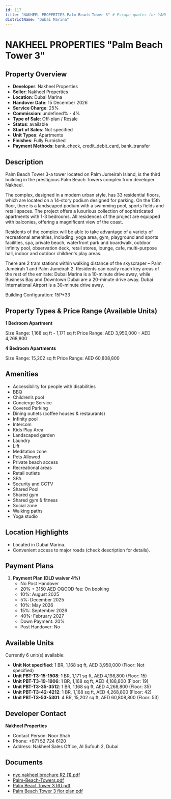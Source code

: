 ```yaml
---
id: 117
title: "NAKHEEL PROPERTIES Palm Beach Tower 3" # Escape quotes for YAML string
districtName: "Dubai Marina"
---
```


# NAKHEEL PROPERTIES "Palm Beach Tower 3"

## Property Overview
- **Developer**: Nakheel Properties
- **Seller**: Nakheel Properties
- **Location**: Dubai Marina
- **Handover Date**: 15 December 2026
- **Service Charge**: 25%
- **Commission**: undefined% - 4%
- **Type of Sale**: Off-plan / Resale
- **Status**: available
- **Start of Sales**: Not specified
- **Unit Types**: Apartments
- **Finishes**: Fully Furnished
- **Payment Methods**: bank_check, credit_debit_card, bank_transfer

## Description
Palm Beach Tower 3-a tower located on Palm Jumeirah Island, is the third building in the prestigious Palm Beach Towers complex from developer Nakheel. 

The complex, designed in a modern urban style, has 33 residential floors, which are located on a 14-story podium designed for parking. On the 15th floor, there is a landscaped podium with a swimming pool, sports fields and retail spaces. The project offers a luxurious collection of sophisticated apartments with 1-3 bedrooms. All residences of the project are equipped with balconies, offering a magnificent view of the coast.

Residents of the complex will be able to take advantage of a variety of recreational amenities, including: yoga area, gym, playground and sports facilities, spa, private beach, waterfront park and boardwalk, outdoor infinity pool, observation deck, retail stores, lounge, cafe, multi-purpose hall, indoor and outdoor children's play areas.

There are 2 tram stations within walking distance of the skyscraper – Palm Jumeirah 1 and Palm Jumeirah 2. Residents can easily reach key areas of the rest of the emirate: Dubai Marina is a 10-minute drive away, while Business Bay and Downtown Dubai are a 20-minute drive away. Dubai International Airport is a 30-minute drive away.

Building Configuration: 15P+33

## Property Types & Price Range (Available Units)
**1 Bedroom Apartment**

Size Range: 1,168 sq ft - 1,171 sq ft
Price Range: AED 3,950,000 - AED 4,268,800

**4 Bedroom Apartments**

Size Range: 15,202 sq ft
Price Range: AED 60,808,800

## Amenities
- Accessibility for people with disabilities
- BBQ
- Children’s pool
- Concierge Service
- Covered Parking
- Dining outlets  (coffee houses & restaurants)
- Infinity pool
- Intercom
- Kids Play Area
- Landscaped garden
- Laundry
- Lift
- Meditation zone
- Pets Allowed
- Private beach access
- Recreational areas
- Retail outlets
- SPA
- Security and CCTV
- Shared Pool
- Shared gym
- Shared gym & fitness
- Social zone
- Walking paths
- Yoga studio

## Location Highlights
- Located in Dubai Marina.
- Convenient access to major roads (check description for details).

## Payment Plans
1. **Payment Plan (DLD waiver 4%)**
   - No Post Handover
   - 20% + 3150 AED OQOOD fee: On booking
   - 10%: August 2025
   - 5%: December 2025
   - 10%: May 2026
   - 15%: September 2026
   - 40%: February 2027
   - Down Payment: 20%
   - Post Handover: No

## Available Units
Currently 6 unit(s) available:
- **Unit Not specified**: 1 BR, 1,168 sq ft, AED 3,950,000 (Floor: Not specified)
- **Unit PBT-T3-15-1508**: 1 BR, 1,171 sq ft, AED 4,198,800 (Floor: 15)
- **Unit PBT-T3-19-1906**: 1 BR, 1,168 sq ft, AED 4,188,800 (Floor: 19)
- **Unit PBT-T3-35-3512**: 1 BR, 1,168 sq ft, AED 4,268,800 (Floor: 35)
- **Unit PBT-T3-42-4212**: 1 BR, 1,168 sq ft, AED 4,268,800 (Floor: 42)
- **Unit PBT-T3-53-5301**: 4 BR, 15,202 sq ft, AED 60,808,800 (Floor: 53)

## Developer Contact
**Nakheel Properties**
- Contact Person: Noor Shah
- Phone: +971 52 724 6120
- Address: Nakheel Sales Office, Al Sufouh 2, Dubai

## Documents
- [nyc nakheel brochure R2 (1).pdf](https://cdn.geniemap.net/2023/06/22/z0NYJQeOMMzeiqjavhWcMPazxVMa0CPOSrgwvH5J.pdf)
- [Palm-Beach-Towers.pdf](https://cdn.geniemap.net/2023/06/22/Mjr4qgEQSTZdHRh3OGZ0PDrpq1iY7Bq278xFEFXO.pdf)
- [Palm Beact Tower 3 RU.pdf](https://cdn.geniemap.net/2023/06/22/xkHONyqkXPIxcKKHJTjULf2MFvDtowiGpL8GA5GQ.pdf)
- [Palm Beach Tower 3 flor plan.pdf](https://cdn.geniemap.net/2023/08/09/WIac7nqRd9ZXgXqtpswInURKhLgQHfFBch7U0fHn.pdf)
